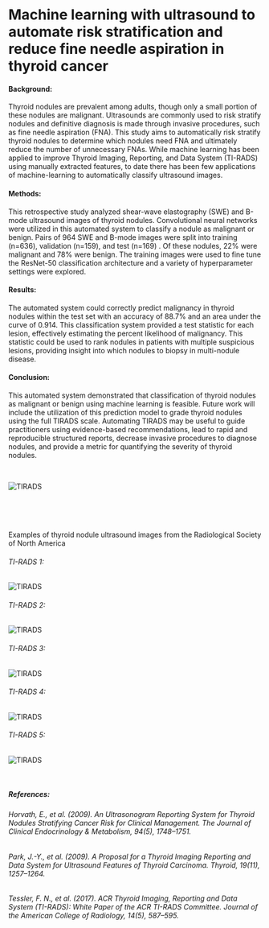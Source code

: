 # Machine learning with ultrasound to automate risk stratification and reduce fine needle aspiration in thyroid cancer

#### Background:
Thyroid nodules are prevalent among adults, though only a small portion of these nodules are malignant. Ultrasounds are commonly used to risk stratify nodules and definitive diagnosis is made through invasive procedures, such as fine needle aspiration (FNA). This study aims to automatically risk stratify thyroid nodules to determine which nodules need FNA and ultimately reduce the number of unnecessary FNAs. While machine learning has been applied to improve Thyroid Imaging, Reporting, and Data System (TI-RADS) using manually extracted features, to date there has been few applications of machine-learning to automatically classify ultrasound images. 

#### Methods:
This retrospective study analyzed shear-wave elastography (SWE) and B-mode ultrasound images of thyroid nodules. Convolutional neural networks were utilized in this automated system to classify a nodule as malignant or benign. Pairs of 964 SWE and B-mode images were split into training (n=636), validation (n=159), and test (n=169) . Of these nodules, 22% were malignant and 78% were benign. The training images were used to fine tune the ResNet-50 classification architecture and a variety of hyperparameter settings were explored. 

#### Results: 
The automated system could correctly predict malignancy in thyroid nodules within the test set with an accuracy of 88.7% and an area under the curve of 0.914. This classification system provided a test statistic for each lesion, effectively estimating the percent likelihood of malignancy. This statistic could be used to rank nodules in patients with multiple suspicious lesions, providing insight into which nodules to biopsy in multi-nodule disease. 

#### Conclusion:
This automated system demonstrated that classification of thyroid nodules as malignant or benign using machine learning is feasible. Future work will include the utilization of this prediction model to grade thyroid nodules using the full TIRADS scale. Automating TIRADS may be useful to guide practitioners using evidence-based recommendations, lead to rapid and reproducible structured reports, decrease invasive procedures to diagnose nodules, and provide a metric for quantifying the severity of thyroid nodules.

<br/>

![TIRADS](TIRADS.jpg)

<br/><br/><br/>

Examples of thyroid nodule ultrasound images from the Radiological Society of North America

###### TI-RADS 1: 

![TIRADS](TR1.gif)

###### TI-RADS 2: 

![TIRADS](TR2.gif)

###### TI-RADS 3: 

![TIRADS](TR3.gif)

###### TI-RADS 4: 

![TIRADS](TR4.gif)

###### TI-RADS 5: 

![TIRADS](TR5.gif)

<br/>



##### References:
###### Horvath, E., et al. (2009). An Ultrasonogram Reporting System for Thyroid Nodules Stratifying Cancer Risk for Clinical Management. The Journal of Clinical Endocrinology & Metabolism, 94(5), 1748–1751.
###### Park, J.-Y., et al. (2009). A Proposal for a Thyroid Imaging Reporting and Data System for Ultrasound Features of Thyroid Carcinoma. Thyroid, 19(11), 1257–1264.
###### Tessler, F. N., et al. (2017). ACR Thyroid Imaging, Reporting and Data System (TI-RADS): White Paper of the ACR TI-RADS Committee. Journal of the American College of Radiology, 14(5), 587–595.
